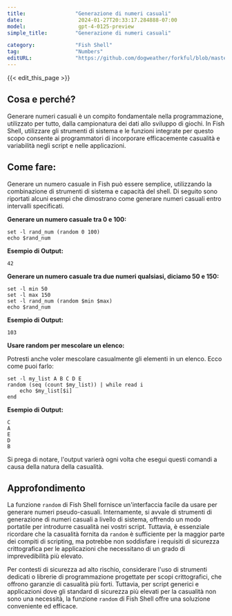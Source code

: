 ```yaml
---
title:                "Generazione di numeri casuali"
date:                  2024-01-27T20:33:17.284888-07:00
model:                 gpt-4-0125-preview
simple_title:         "Generazione di numeri casuali"

category:             "Fish Shell"
tag:                  "Numbers"
editURL:              "https://github.com/dogweather/forkful/blob/master/content/it/fish-shell/generating-random-numbers.md"
---
```


{{< edit_this_page >}}

## Cosa e perché?

Generare numeri casuali è un compito fondamentale nella programmazione, utilizzato per tutto, dalla campionatura dei dati allo sviluppo di giochi. In Fish Shell, utilizzare gli strumenti di sistema e le funzioni integrate per questo scopo consente ai programmatori di incorporare efficacemente casualità e variabilità negli script e nelle applicazioni.

## Come fare:

Generare un numero casuale in Fish può essere semplice, utilizzando la combinazione di strumenti di sistema e capacità del shell. Di seguito sono riportati alcuni esempi che dimostrano come generare numeri casuali entro intervalli specificati.

**Generare un numero casuale tra 0 e 100:**

```fish
set -l rand_num (random 0 100)
echo $rand_num
```

**Esempio di Output:**
```fish
42
```

**Generare un numero casuale tra due numeri qualsiasi, diciamo 50 e 150:**

```fish
set -l min 50
set -l max 150
set -l rand_num (random $min $max)
echo $rand_num
```

**Esempio di Output:**
```fish
103
```

**Usare random per mescolare un elenco:**

Potresti anche voler mescolare casualmente gli elementi in un elenco. Ecco come puoi farlo:

```fish
set -l my_list A B C D E
random (seq (count $my_list)) | while read i
    echo $my_list[$i]
end
```

**Esempio di Output:**
```fish
C
A
E
D
B
```

Si prega di notare, l'output varierà ogni volta che esegui questi comandi a causa della natura della casualità.

## Approfondimento

La funzione `random` di Fish Shell fornisce un'interfaccia facile da usare per generare numeri pseudo-casuali. Internamente, si avvale di strumenti di generazione di numeri casuali a livello di sistema, offrendo un modo portatile per introdurre casualità nei vostri script. Tuttavia, è essenziale ricordare che la casualità fornita da `random` è sufficiente per la maggior parte dei compiti di scripting, ma potrebbe non soddisfare i requisiti di sicurezza crittografica per le applicazioni che necessitano di un grado di imprevedibilità più elevato.

Per contesti di sicurezza ad alto rischio, considerare l'uso di strumenti dedicati o librerie di programmazione progettate per scopi crittografici, che offrono garanzie di casualità più forti. Tuttavia, per script generici e applicazioni dove gli standard di sicurezza più elevati per la casualità non sono una necessità, la funzione `random` di Fish Shell offre una soluzione conveniente ed efficace.
